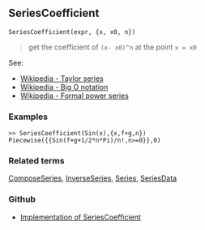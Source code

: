 ## SeriesCoefficient

```
SeriesCoefficient(expr, {x, x0, n})
```

> get the coefficient of `(x- x0)^n` at the point `x = x0`

See:
* [Wikipedia - Taylor series](https://en.wikipedia.org/wiki/Taylor_series)
* [Wikipedia - Big O notation](https://en.wikipedia.org/wiki/Big_O_notation)
* [Wikipedia - Formal power series](https://en.wikipedia.org/wiki/Formal_power_series)

### Examples

```
>> SeriesCoefficient(Sin(x),{x,f+g,n}) 
Piecewise({{Sin(f+g+1/2*n*Pi)/n!,n>=0}},0)
```

### Related terms
[ComposeSeries](ComposeSeries.md), [InverseSeries](InverseSeries.md), [Series](Series.md), [SeriesData](SeriesData.md)

### Github

* [Implementation of SeriesCoefficient](https://github.com/axkr/symja_android_library/blob/master/symja_android_library/matheclipse-core/src/main/java/org/matheclipse/core/builtin/SeriesFunctions.java#L1586) 
